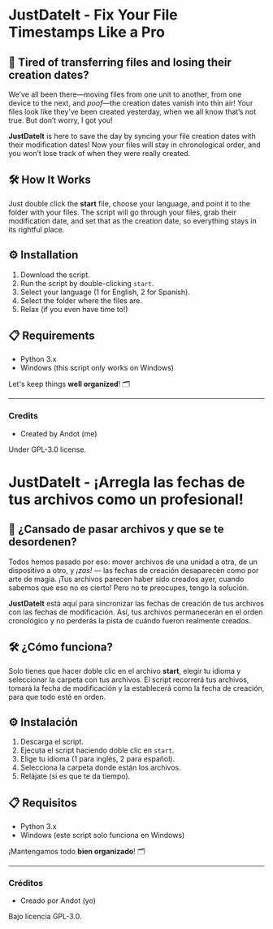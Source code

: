 # JustDateIt - Fix Your File Timestamps Like a Pro

## 📅 Tired of transferring files and losing their creation dates?

We’ve all been there—moving files from one unit to another, from one device to the next, and *poof*—the creation dates vanish into thin air! Your files look like they’ve been created yesterday, when we all know that’s not true. But don’t worry, I got you!

**JustDateIt** is here to save the day by syncing your file creation dates with their modification dates! Now your files will stay in chronological order, and you won’t lose track of when they were really created.

## 🛠 How It Works

Just double click the **start** file, choose your language, and point it to the folder with your files. The script will go through your files, grab their modification date, and set that as the creation date, so everything stays in its rightful place.

## ⚙️ Installation

1. Download the script.
2. Run the script by double-clicking `start`.
3. Select your language (1 for English, 2 for Spanish).
4. Select the folder where the files are.
5. Relax (if you even have time to!)

## 📋 Requirements

- Python 3.x
- Windows (this script only works on Windows)

Let's keep things **well organized**! 🗂

---

### Credits

- Created by Andot (me)

Under GPL-3.0 license.

# JustDateIt - ¡Arregla las fechas de tus archivos como un profesional!

## 📅 ¿Cansado de pasar archivos y que se te desordenen?

Todos hemos pasado por eso: mover archivos de una unidad a otra, de un dispositivo a otro, y *¡zas!* — las fechas de creación desaparecen como por arte de magia. ¡Tus archivos parecen haber sido creados ayer, cuando sabemos que eso no es cierto! Pero no te preocupes, tengo la solución.

**JustDateIt** está aquí para sincronizar las fechas de creación de tus archivos con las fechas de modificación. Así, tus archivos permanecerán en el orden cronológico y no perderás la pista de cuándo fueron realmente creados.

## 🛠 ¿Cómo funciona?

Solo tienes que hacer doble clic en el archivo **start**, elegir tu idioma y seleccionar la carpeta con tus archivos. El script recorrerá tus archivos, tomará la fecha de modificación y la establecerá como la fecha de creación, para que todo esté en orden.

## ⚙️ Instalación

1. Descarga el script.
2. Ejecuta el script haciendo doble clic en `start`.
3. Elige tu idioma (1 para inglés, 2 para español).
4. Selecciona la carpeta donde están los archivos.
5. Relájate (si es que te da tiempo).

## 📋 Requisitos

- Python 3.x
- Windows (este script solo funciona en Windows)


¡Mantengamos todo **bien organizado**! 🗂

---

### Créditos

- Creado por Andot (yo)

Bajo licencia GPL-3.0.
